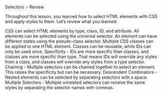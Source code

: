Selectors :-
Review

Throughout this lesson, you learned how to select HTML elements with CSS and apply styles to them. Let’s review what you learned:

CSS can select HTML elements by type, class, ID, and attribute.
All elements can be selected using the universal selector.
An element can have different states using the pseudo-class selector.
Multiple CSS classes can be applied to one HTML element.
Classes can be reusable, while IDs can only be used once.
Specificity - IDs are more specific than classes, and classes are more specific than type. That means IDs will override any styles from a class, and classes will override any styles from a type selector.
Chaining - Multiple selectors can be chained together to select an element. This raises the specificity but can be necessary.
Descendent Combinators - Nested elements can be selected by separating selectors with a space.
Multiple Selectors - Multiple unrelated selectors can receive the same styles by separating the selector names with commas.
